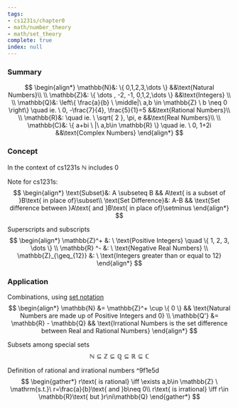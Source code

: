 ```yaml
---
tags:
- cs1231s/chapter0
- math/number_theory
- math/set_theory
complete: true
index: null
---
```

### Summary
$$
\begin{align*}
\mathbb{N}&: \{ 0,1,2,3,\dots \} &&\text{Natural Numbers}\\
\\
\mathbb{Z}&: \{ \dots , -2, -1, 0,1,2,\dots \} &&\text{Integers} \\
\\
\mathbb{Q}&: \left\{  \frac{a}{b} \ \middle|\ a,b \in \mathbb{Z} \ b \neq 0 \right\} \quad ie. \ 0, -\frac{7}{4}, \frac{5}{1}=5 &&\text{Rational Numbers}\\
\\
\mathbb{R}&: \quad ie. \ \sqrt{ 2 }, \pi, e &&\text{Real Numbers}\\
\\
\mathbb{C}&: \{ a+bi \ |\ a,b\in \mathbb{R} \} \quad ie. \ 0, 1+2i &&\text{Complex Numbers}
\end{align*}
$$
### Concept
In the context of cs1231s $\mathbb{N}$ includes 0

Note for cs1231s:
$$
\begin{align*}
\text{Subset}&: A \subseteq B && A\text{ is a subset of }B\text{ in place of}\subset\\
\text{Set Difference}&: A-B && \text{Set difference between }A\text{ and }B\text{ in place of}\setminus
\end{align*}
$$

Superscripts and subscripts
$$
\begin{align*}
\mathbb{Z}^+ &: \ \text{Positive Integers} \quad \{ 1, 2, 3, \dots \} \\
\mathbb{R} ^- &: \ \text{Negative Real Numbers} \\
\mathbb{Z}_{\geq_{12}} &: \ \text{Integers greater than or equal to 12}
\end{align*}
$$
### Application
Combinations, using [set notation](/labyrinth/notes/math/cs1231s/sets#^490492)
$$
\begin{align*}
\mathbb{N} &= \mathbb{Z}^+ \cup \{ 0 \} && \text{Natural Numbers are made up of Positive Integers and 0} \\
\mathbb{Q'} &= \mathbb{R} - \mathbb{Q} && \text{Irrational Numbers is the set difference between Real and Rational Numbers}
\end{align*}
$$

Subsets among special sets
$$
\mathbb{N} \subseteq \mathbb{Z} \subseteq \mathbb{Q} \subseteq \mathbb{R} \subseteq \mathbb{C}
$$

Definition of rational and irrational numbers ^9f1e5d
$$
\begin{gather*}
r\text{ is rational} \iff \exists a,b\in \mathbb{Z} \ \mathrm{s.t.}\ r=\frac{a}{b}\text{ and }b\neq 0\\
r\text{ is irrational} \iff r\in \mathbb{R}\text{ but }r\ni\mathbb{Q}
\end{gather*}
$$
